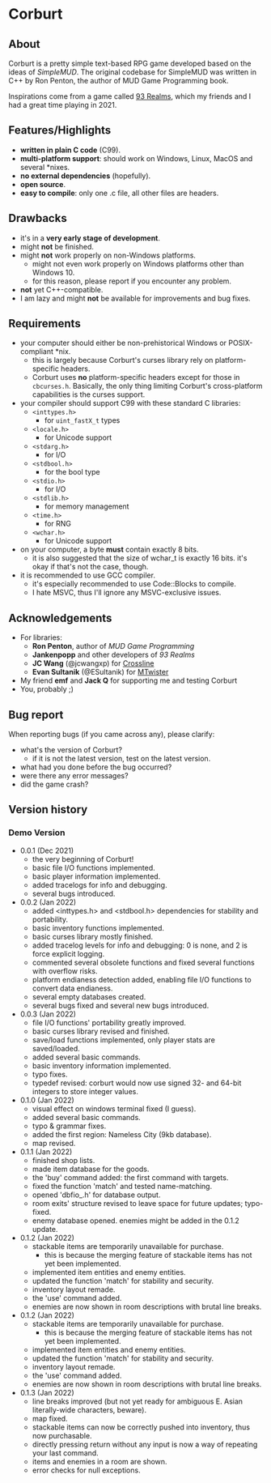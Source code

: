 # Corburt

## About

Corburt is a pretty simple text-based RPG game developed based on the ideas of *SimpleMUD*. The original codebase for SimpleMUD was written in C++ by Ron Penton, the author of MUD Game Programming book.

Inspirations come from a game called [93 Realms](http://windows93.net:8083/), which my friends and I had a great time playing in 2021.

## Features/Highlights

- **written in plain C code** (C99).
- **multi-platform support**: should work on Windows, Linux, MacOS and several \*nixes.
- **no external dependencies** (hopefully).
- **open source**.
- **easy to compile**: only one .c file, all other files are headers.

## Drawbacks

- it's in a **very early stage of development**.
- might **not** be finished.
- might **not** work properly on non-Windows platforms.
  - might not even work properly on Windows platforms other than Windows 10.
  - for this reason, please report if you encounter any problem.
- **not** yet C++-compatible.
- I am lazy and might **not** be available for improvements and bug fixes.

## Requirements

- your computer should either be non-prehistorical Windows or POSIX-compliant \*nix.
  - this is largely because Corburt's curses library rely on platform-specific headers.
  - Corburt uses **no** platform-specific headers except for those in `cbcurses.h`. Basically, the only thing limiting Corburt's cross-platform capabilities is the curses support.
- your compiler should support C99 with these standard C libraries:
  - `<inttypes.h>`
    - for `uint_fastX_t` types
  - `<locale.h>`
    - for Unicode support
  - `<stdarg.h>`
    - for I/O
  - `<stdbool.h>`
    - for the bool type
  - `<stdio.h>`
    - for I/O
  - `<stdlib.h>`
    - for memory management
  - `<time.h>`
    - for RNG
  - `<wchar.h>`
    - for Unicode support
- on your computer, a byte **must** contain exactly 8 bits.
  - it is also suggested that the size of wchar_t is exactly 16 bits. it's okay if that's not the case, though.
- it is recommended to use GCC compiler.
  - it's especially recommended to use Code::Blocks to compile.
  - I hate MSVC, thus I'll ignore any MSVC-exclusive issues.

## Acknowledgements

- For libraries:
  - **Ron Penton**, author of *MUD Game Programming*
  - **Jankenpopp** and other developers of *93 Realms*
  - **JC Wang** (@jcwangxp) for [Crossline](https://github.com/jcwangxp/Crossline)
  - **Evan Sultanik** (@ESultanik) for [MTwister](https://github.com/ESultanik/mtwister)
- My friend **emf** and **Jack Q** for supporting me and testing Corburt
- You, probably ;)

## Bug report

When reporting bugs (if you came across any), please clarify:

- what's the version of Corburt?
  - if it is not the latest version, test on the latest version.
- what had you done before the bug occurred?
- were there any error messages?
- did the game crash?

## Version history
### Demo Version
- 0.0.1 (Dec 2021)
  - the very beginning of Corburt!
  - basic file I/O functions implemented.
  - basic player information implemented.
  - added tracelogs for info and debugging.
  - several bugs introduced.
- 0.0.2 (Jan 2022)
  - added <inttypes.h> and <stdbool.h> dependencies for stability and portability.
  - basic inventory functions implemented.
  - basic curses library mostly finished.
  - added tracelog levels for info and debugging: 0 is none, and 2 is force explicit logging.
  - commented several obsolete functions and fixed several functions with overflow risks.
  - platform endianess detection added, enabling file I/O functions to convert data endianess.
  - several empty databases created.
  - several bugs fixed and several new bugs introduced.
- 0.0.3 (Jan 2022)
  - file I/O functions' portability greatly improved.
  - basic curses library revised and finished.
  - save/load functions implemented, only player stats are saved/loaded.
  - added several basic commands.
  - basic inventory information implemented.
  - typo fixes.
  - typedef revised: corburt would now use signed 32- and 64-bit integers to store integer values.
- 0.1.0 (Jan 2022)
  - visual effect on windows terminal fixed (I guess).
  - added several basic commands.
  - typo & grammar fixes.
  - added the first region: Nameless City (9kb database).
  - map revised.
- 0.1.1 (Jan 2022)
  - finished shop lists.
  - made item database for the goods.
  - the 'buy' command added: the first command with targets.
  - fixed the function 'match' and tested name-matching.
  - opened 'dbfio_.h' for database output.
  - room exits' structure revised to leave space for future updates; typo-fixed.
  - enemy database opened. enemies might be added in the 0.1.2 update.
- 0.1.2 (Jan 2022)
  - stackable items are temporarily unavailable for purchase.
    - this is because the merging feature of stackable items has not yet been implemented.
  - implemented item entities and enemy entities.
  - updated the function 'match' for stability and security.
  - inventory layout remade.
  - the 'use' command added.
  - enemies are now shown in room descriptions with brutal line breaks.
- 0.1.2 (Jan 2022)
  - stackable items are temporarily unavailable for purchase.
    - this is because the merging feature of stackable items has not yet been implemented.
  - implemented item entities and enemy entities.
  - updated the function 'match' for stability and security.
  - inventory layout remade.
  - the 'use' command added.
  - enemies are now shown in room descriptions with brutal line breaks.
- 0.1.3 (Jan 2022)
  - line breaks improved (but not yet ready for ambiguous E. Asian literally-wide characters, beware).
  - map fixed.
  - stackable items can now be correctly pushed into inventory, thus now purchasable.
  - directly pressing return without any input is now a way of repeating your last command.
  - items and enemies in a room are shown.
  - error checks for null exceptions.
